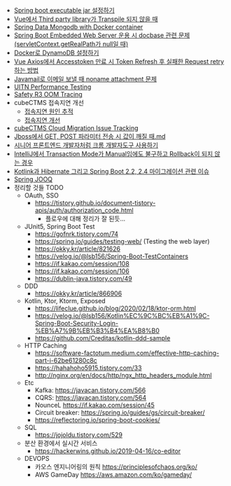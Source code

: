 * <a href="https://github.com/dlxotn216/knowledge/blob/master/Spring%20Boot%20Executable%20jar%20%EC%84%A4%EC%A0%95%ED%95%98%EA%B8%B0.md">Spring boot executable jar 설정하기</a>
* <a href="https://github.com/dlxotn216/knowledge/blob/master/Vue%EC%97%90%EC%84%9C%20Third%20party%20library%EA%B0%80%20Transpile%20%EB%90%98%EC%A7%80%20%EC%95%8A%EC%9D%84%20%EB%95%8C.md">Vue에서 Third party library가 Transpile 되지 않을 때</a> 
* <a href="https://github.com/dlxotn216/knowledge/blob/master/Spring%20Data%20Mongodb%20with%20docker%20mongodb%20instance.md">Spring Data Mongodb with Docker container</a>
* <a 
href="https://github.com/dlxotn216/knowledge/blob/master/Spring%20Boot%20Embedded%20Web%20Servers%20and%20Docbase.pdf">
Spring Boot Embedded Web Server 운용 시 docbase 관련 문제 (servletContext.getRealPath가 null일 때)</a>
* <a href="https://github.com/dlxotn216/knowledge/blob/master/Docker%EB%A1%9C%20DynamoDB%20%EC%84%A4%EC%A0%95%ED%95%98%EA%B8%B0.md">Docker로 DynamoDB 설정하기</a>
* <a
href="https://github.com/dlxotn216/knowledge/blob/master/Vue%20Axios%EC%97%90%EC%84%9C%20Accesstoken%20%EB%A7%8C%EB%A3%8C%20%EC%8B%9C%20Token%20Refresh%20%ED%9B%84%20%EC%8B%A4%ED%8C%A8%ED%95%9C%20Request%20retry%20%ED%95%98%EB%8A%94%20%EB%B0%A9%EB%B2%95.md">Vue Axios에서 Accesstoken 만료 시 Token Refresh 후 실패한 Request retry 하는 방법</a>
* <a
href="https://github.com/dlxotn216/knowledge/blob/master/Javamail%EB%A1%9C%20%EC%9D%B4%EB%A9%94%EC%9D%BC%20%EB%B3%B4%EB%82%BC%20%EB%95%8C%20noname%20attachment%20%EB%AC%B8%EC%A0%9C.md">Javamail로 이메일 보낼 때 noname attachment 문제</a>
* <a
href="https://github.com/dlxotn216/knowledge/blob/master/UITN-Performance%2CLoadTesting-310320-1020-626.pdf">
UITN Performance Testing</a>
* <a
href="https://github.com/dlxotn216/knowledge/blob/master/SafetyR3OutofmemoryTracing-310320-1024-628.pdf">
Safety R3 OOM Tracing</a>
* cubeCTMS 접속지연 개선  
  * <a href="https://github.com/dlxotn216/knowledge/blob/master/cubeCTMS-HighLatency%20Tracing.pdf">접속지연 원인 추적</a>  
  * <a href="https://github.com/dlxotn216/knowledge/blob/master/cubeCTMS-HighLatency%20Resolving.pdf">접속지연 개선</a>  
* <a href="https://github.com/dlxotn216/knowledge/blob/master/cubeCTMS-CloudMigration%20Issue%20Tracking.pdf">cubeCTMS Cloud Migration Issue Tracking</a>
* <a href="https://github.com/dlxotn216/knowledge/blob/master/Jboss%EC%97%90%EC%84%9C%20GET%2C%20POST%20%ED%8C%8C%EB%9D%BC%EB%AF%B8%ED%84%B0%20%EC%A0%84%EC%86%A1%20%EC%8B%9C%20%EA%B0%92%EC%9D%B4%20%EA%B9%A8%EC%A7%88%20%EB%95%8C.md">Jboss에서 GET, POST 파라미터 전송 시 값이 깨질 때.md</a>
* <a href="https://junwoo45.github.io/2020-07-28-chrome_devtools/">시니어 프론트엔드 개발자처럼 크롬 개발자도구 사용하기</a>
* <a href="https://github.com/dlxotn216/knowledge/blob/master/IntelliJ%EC%97%90%EC%84%9C%20Transaction%20Mode%EA%B0%80%20Manual%EC%9E%84%EC%97%90%EB%8F%84%20%EB%B6%88%EA%B5%AC%ED%95%98%EA%B3%A0%20Rollback%EC%9D%B4%20%EB%90%98%EC%A7%80%20%EC%95%8A%EB%8A%94%20%EA%B2%BD%EC%9A%B0.md">IntelliJ에서 Transaction Mode가 Manual임에도 불구하고 Rollback이 되지 않는 경우</a>
* <a href="https://github.com/dlxotn216/kotlin-spring-junit5">Kotlink과 Hibernate 그리고 Spring Boot 2.2, 2.4 마이그레이션 관련 이슈</a>
* <a href="https://github.com/dlxotn216/spring-boot-jooq">Spring JOOQ</a>
 * 정리할 것들 TODO  
   * OAuth, SSO
     * https://tistory.github.io/document-tistory-apis/auth/authorization_code.html
       * 플로우에 대해 정리가 잘 된듯...
   * JUnit5, Spring Boot Test
     * https://gofnrk.tistory.com/74
     * https://spring.io/guides/testing-web/ (Testing the web layer)
     * https://okky.kr/article/821626
     * https://velog.io/@lsb156/Spring-Boot-TestContainers
     * https://if.kakao.com/session/108
     * https://if.kakao.com/session/106
     * https://dublin-java.tistory.com/49
   * DDD
     * https://okky.kr/article/866906
   * Kotlin, Ktor, Ktorm, Exposed
     * https://lifeclue.github.io/blog/2020/02/18/ktor-orm.html
     * https://velog.io/@lsb156/Kotlin%EC%9C%BC%EB%A1%9C-Spring-Boot-Security-Login-%EB%A7%9B%EB%B3%B4%EA%B8%B0
     * https://github.com/Creditas/kotlin-ddd-sample
   * HTTP Caching
     * https://software-factotum.medium.com/effective-http-caching-part-i-62be61280c8c
     * https://hahahoho5915.tistory.com/33
     * http://nginx.org/en/docs/http/ngx_http_headers_module.html
   * Etc
     * Kafka: https://javacan.tistory.com/566
     * CQRS: https://javacan.tistory.com/564
     * NounceL https://if.kakao.com/session/45
     * Circuit breaker: https://spring.io/guides/gs/circuit-breaker/
     * https://reflectoring.io/spring-boot-cookies/
   * SQL
     * https://jojoldu.tistory.com/529
   * 분산 환경에서 실시간 서비스
     * https://hackerwins.github.io/2019-04-16/co-editor  
   * DEVOPS
     * 카오스 엔지니어링의 원칙 https://principlesofchaos.org/ko/
     * AWS GameDay https://aws.amazon.com/ko/gameday/
